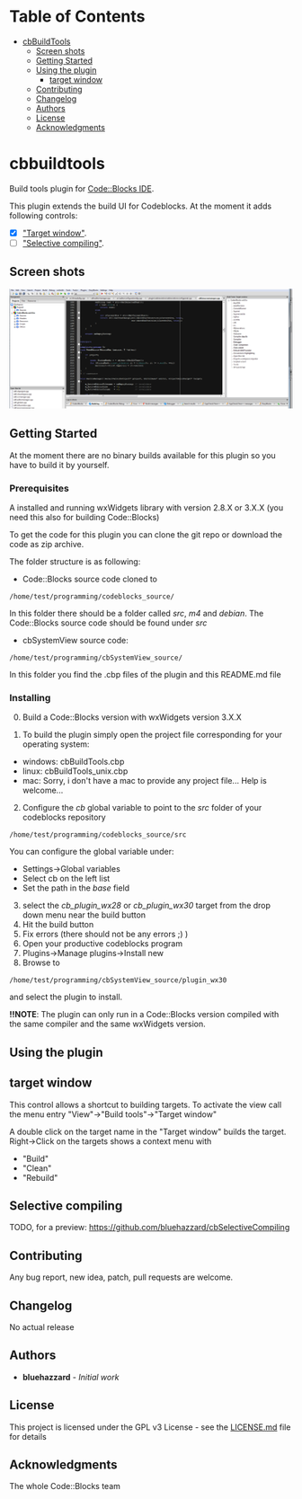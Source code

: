 Table of Contents
=================

   * [cbBuildTools](#cbbuildtools)
      * [Screen shots](#screen-shots)
      * [Getting Started](#getting-started)
      * [Using the plugin](#using-the-plugin)
        * [target window](#target-window)
      * [Contributing](#contributing)
      * [Changelog](#changelog)
      * [Authors](#authors)
      * [License](#license)
      * [Acknowledgments](#acknowledgments)



# cbbuildtools

Build tools plugin for [Code::Blocks IDE](http://www.codeblocks.org/). 

This plugin extends the build UI for Codeblocks. At the moment it adds following controls:
- [x] ["Target window"](#target-window).
- [ ] ["Selective compiling"](#Selective-compiling).

## Screen shots

![Screen shot "Target window"](doc/screenshots/cbBuiltTools_target_window_screenshot_win.png)

## Getting Started

At the moment there are no binary builds available for this plugin so you have to build it by yourself.

### Prerequisites

A installed and running wxWidgets library with version 2.8.X or 3.X.X (you need this also for building Code::Blocks)

To get the code for this plugin you can clone the git repo or download the code as zip archive.

The folder structure is as following:
* Code::Blocks source code cloned to 
```
/home/test/programming/codeblocks_source/
```
In this folder there should be a folder called *src*, *m4* and *debian*. The Code::Blocks source code should be found under *src*
* cbSystemView source code:
```
/home/test/programming/cbSystemView_source/
```
In this folder you find the .cbp files of the plugin and this README.md file

### Installing

0. Build a Code::Blocks version with wxWidgets version 3.X.X

1. To build the plugin simply open the project file corresponding for your operating system:
 * windows: cbBuildTools.cbp
 * linux: cbBuildTools_unix.cbp
 * mac: Sorry, i don't have a mac to provide any project file... Help is welcome...
2. Configure the *cb* global variable to point to the *src* folder of your codeblocks repository
```
/home/test/programming/codeblocks_source/src
```
You can configure the global variable under:
  * Settings->Global variables
  * Select cb on the left list
  * Set the path in the *base* field

3. select the *cb_plugin_wx28* or *cb_plugin_wx30* target from the drop down menu near the build button
4. Hit the build button
5. Fix errors (there should not be any errors ;) )
6. Open your productive codeblocks program
7. Plugins->Manage plugins->Install new
8. Browse to 
```
/home/test/programming/cbSystemView_source/plugin_wx30
```
and select the plugin to install.

  **!!NOTE**: The plugin can only run in a Code::Blocks version compiled with the same compiler and the same wxWidgets version.


## Using the plugin

## target window
This control allows a shortcut to building targets. 
To activate the view call the menu entry "View"->"Build tools"->"Target window"

A double click on the target name in the "Target window" builds the target.
Right->Click on the targets shows a context menu with
* "Build"
* "Clean"
* "Rebuild"

## Selective compiling
TODO, for a preview: https://github.com/bluehazzard/cbSelectiveCompiling

## Contributing

Any bug report, new idea, patch, pull requests are welcome.

## Changelog

No actual release

## Authors

* **bluehazzard** - *Initial work*


## License

This project is licensed under the GPL v3 License - see the [LICENSE.md](LICENSE) file for details

## Acknowledgments

The whole Code::Blocks team

